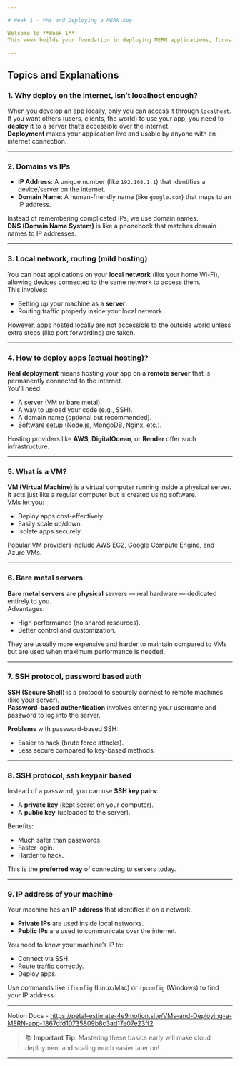 ```yaml
---

# Week 1 - VMs and Deploying a MERN App

Welcome to **Week 1**!  
This week builds your foundation in deploying MERN applications, focusing on networking basics, VMs, SSH, and hosting.

---
```


## Topics and Explanations

### 1. Why deploy on the internet, isn’t localhost enough?
When you develop an app locally, only you can access it through `localhost`.  
If you want others (users, clients, the world) to use your app, you need to **deploy** it to a server that’s accessible over the internet.  
**Deployment** makes your application live and usable by anyone with an internet connection.

---

### 2. Domains vs IPs
- **IP Address**: A unique number (like `192.168.1.1`) that identifies a device/server on the internet.
- **Domain Name**: A human-friendly name (like `google.com`) that maps to an IP address.
  
Instead of remembering complicated IPs, we use domain names.  
**DNS (Domain Name System)** is like a phonebook that matches domain names to IP addresses.

---

### 3. Local network, routing (mild hosting)
You can host applications on your **local network** (like your home Wi-Fi), allowing devices connected to the same network to access them.  
This involves:
- Setting up your machine as a **server**.
- Routing traffic properly inside your local network.
  
However, apps hosted locally are not accessible to the outside world unless extra steps (like port forwarding) are taken.

---

### 4. How to deploy apps (actual hosting)?
**Real deployment** means hosting your app on a **remote server** that is permanently connected to the internet.  
You’ll need:
- A server (VM or bare metal).
- A way to upload your code (e.g., SSH).
- A domain name (optional but recommended).
- Software setup (Node.js, MongoDB, Nginx, etc.).
  
Hosting providers like **AWS**, **DigitalOcean**, or **Render** offer such infrastructure.

---

### 5. What is a VM?
**VM (Virtual Machine)** is a virtual computer running inside a physical server.  
It acts just like a regular computer but is created using software.  
VMs let you:
- Deploy apps cost-effectively.
- Easily scale up/down.
- Isolate apps securely.

Popular VM providers include AWS EC2, Google Compute Engine, and Azure VMs.

---

### 6. Bare metal servers
**Bare metal servers** are **physical** servers — real hardware — dedicated entirely to you.  
Advantages:
- High performance (no shared resources).
- Better control and customization.
  
They are usually more expensive and harder to maintain compared to VMs but are used when maximum performance is needed.

---

### 7. SSH protocol, password based auth
**SSH (Secure Shell)** is a protocol to securely connect to remote machines (like your server).  
**Password-based authentication** involves entering your username and password to log into the server.

**Problems** with password-based SSH:
- Easier to hack (brute force attacks).
- Less secure compared to key-based methods.

---

### 8. SSH protocol, ssh keypair based
Instead of a password, you can use **SSH key pairs**:
- A **private key** (kept secret on your computer).
- A **public key** (uploaded to the server).

Benefits:
- Much safer than passwords.
- Faster login.
- Harder to hack.

This is the **preferred way** of connecting to servers today.

---

### 9. IP address of your machine
Your machine has an **IP address** that identifies it on a network.  
- **Private IPs** are used inside local networks.
- **Public IPs** are used to communicate over the internet.

You need to know your machine’s IP to:
- Connect via SSH.
- Route traffic correctly.
- Deploy apps.

Use commands like `ifconfig` (Linux/Mac) or `ipconfig` (Windows) to find your IP address.

---

Notion Docs - https://petal-estimate-4e9.notion.site/VMs-and-Deploying-a-MERN-app-1867dfd10735809b8c3ad17e07e23ff2

> 📚 **Important Tip**: Mastering these basics early will make cloud deployment and scaling much easier later on!

---

